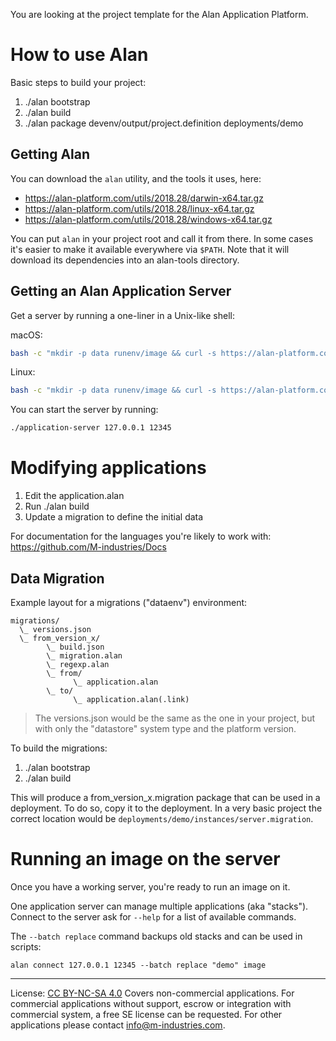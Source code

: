 You are looking at the project template for the Alan Application Platform.


How to use Alan
===============================================================================
Basic steps to build your project:

1. ./alan bootstrap
2. ./alan build
3. ./alan package devenv/output/project.definition deployments/demo


Getting Alan
------------
You can download the `alan` utility, and the tools it uses, here:
- https://alan-platform.com/utils/2018.28/darwin-x64.tar.gz
- https://alan-platform.com/utils/2018.28/linux-x64.tar.gz
- https://alan-platform.com/utils/2018.28/windows-x64.tar.gz

You can put `alan` in your project root and call it from there. In some cases it's easier to make it available everywhere via `$PATH`. Note that it will download its dependencies into an alan-tools directory.


Getting an Alan Application Server
----------------------------------
Get a server by running a one-liner in a Unix-like shell:

macOS:
```sh
bash -c "mkdir -p data runenv/image && curl -s https://alan-platform.com/utils/2018.28/darwin-x64/application-server.tar.gz | tar xzf - -C runenv/image && ln -s runenv/image/application-server application-server"
```
Linux:
```sh
bash -c "mkdir -p data runenv/image && curl -s https://alan-platform.com/utils/2018.28/linux-x64/application-server.tar.gz | tar xzf - -C runenv/image && ln -s runenv/image/application-server application-server"
```

You can start the server by running:
```sh
./application-server 127.0.0.1 12345
```



Modifying applications
===============================================================================
1. Edit the application.alan
2. Run ./alan build
3. Update a migration to define the initial data

For documentation for the languages you're likely to work with:
https://github.com/M-industries/Docs


Data Migration
--------------
Example layout for a migrations ("dataenv") environment:

```
migrations/
  \_ versions.json
  \_ from_version_x/
        \_ build.json
        \_ migration.alan
        \_ regexp.alan
        \_ from/
              \_ application.alan
        \_ to/
              \_ application.alan(.link)
```

> The versions.json would be the same as the one in your project, but with only the "datastore" system type and the platform version.

To build the migrations:

1. ./alan bootstrap
2. ./alan build

This will produce a from_version_x.migration package that can be used in a deployment. To do so, copy it to the deployment. In a very basic project the correct location would be `deployments/demo/instances/server.migration`.



Running an image on the server
===============================================================================
Once you have a working server, you're ready to run an image on it.

One application server can manage multiple applications (aka "stacks").
Connect to the server ask for `--help` for a list of available commands.

The `--batch replace` command backups old stacks and can be used in scripts:

```
alan connect 127.0.0.1 12345 --batch replace "demo" image
```



----------------

License: [CC BY-NC-SA 4.0](https://creativecommons.org/licenses/by-nc-sa/4.0/)
Covers non-commercial applications. For commercial applications without support, escrow or integration with commercial system, a free SE license can be requested. For other applications please contact info@m-industries.com.
